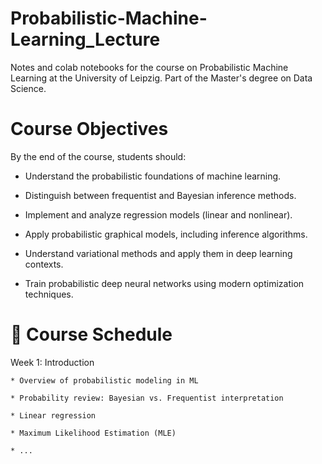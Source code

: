 # Probabilistic-Machine-Learning_Lecture
Notes and colab notebooks for the course on Probabilistic Machine Learning at the University of Leipzig. Part of the Master's degree on Data Science.

# Course Objectives

By the end of the course, students should:

- Understand the probabilistic foundations of machine learning.
  
- Distinguish between frequentist and Bayesian inference methods.
  
- Implement and analyze regression models (linear and nonlinear).
  
- Apply probabilistic graphical models, including inference algorithms.
  
- Understand variational methods and apply them in deep learning contexts.
  
- Train probabilistic deep neural networks using modern optimization techniques.


# 📅 Course Schedule
Week 1: Introduction

    * Overview of probabilistic modeling in ML

    * Probability review: Bayesian vs. Frequentist interpretation

    * Linear regression

    * Maximum Likelihood Estimation (MLE)

    * ...
